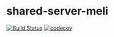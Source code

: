 # shared-server-meli
[![Build Status](https://travis-ci.org/ivanbaci/shared-server-meli.svg?branch=master)](https://travis-ci.org/ivanbaci/shared-server-meli)
[![codecov](https://codecov.io/gh/ivanbaci/shared-server-meli/branch/master/graph/badge.svg)](https://codecov.io/gh/ivanbaci/shared-server-meli)
